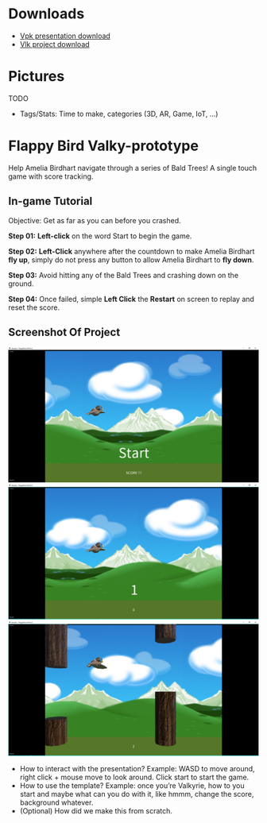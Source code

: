 # Downloads

- [Vpk presentation download](https://cdn2.talansoft.com/ftp/samples/FlappyBird.vpk)
- [Vlk project download](https://cdn2.talansoft.com/ftp/samples/FlappyBird.zip)

# Pictures

TODO

* Tags/Stats: Time to make, categories (3D, AR, Game, IoT, ...)
# Flappy Bird Valky-prototype
Help Amelia Birdhart navigate through a series of Bald Trees! A single touch game with score tracking.  

## In-game Tutorial
Objective: Get as far as you can before you crashed. 

**Step 01:** **Left-click** on the word Start to begin the game.

**Step 02:** **Left-Click** anywhere after the countdown to make Amelia Birdhart **fly up**, simply do not press any button to allow Amelia Birdhart to **fly down**. 

**Step 03:** Avoid hitting any of the Bald Trees and crashing down on the ground.
 
**Step 04:** Once failed, simple **Left Click** the **Restart** on screen to replay and reset the score.
 

## Screenshot Of Project
![FB_04_Title](uploads/04d79b608a3ecc9a2b71806bc6cd24f0/FB_04_Title.png)
![FB_02_Gameplay01](uploads/27bce13456a80692fbc7931da235b2e9/FB_02_Gameplay01.png)
![FB_03_Gameplay02](uploads/fb3985fb2046daa917a68520d452f095/FB_03_Gameplay02.png)


* How to interact with the presentation? Example: WASD to move around, right click + mouse move to look around. Click start to start the game.
* How to use the template? Example: once you’re Valkyrie, how to you start and maybe what can you do with it, like hmmm, change the score, background whatever.
* (Optional) How did we make this from scratch.
